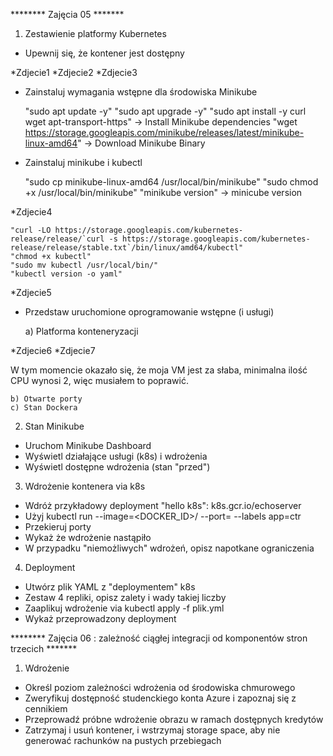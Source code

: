 ******** Zajęcia 05 *******

1. Zestawienie platformy Kubernetes

 - Upewnij się, że kontener jest dostępny

 *Zdjecie1
 *Zdjecie2
 *Zdjecie3
 
 - Zainstaluj wymagania wstępne dla środowiska Minikube

    "sudo apt update -y"
    "sudo apt upgrade -y"
    "sudo apt install -y curl wget apt-transport-https" -> Install Minikube dependencies
    "wget https://storage.googleapis.com/minikube/releases/latest/minikube-linux-amd64" -> Download Minikube Binary


 - Zainstaluj minikube i kubectl

    "sudo cp minikube-linux-amd64 /usr/local/bin/minikube"
    "sudo chmod +x /usr/local/bin/minikube"
    "minikube version" -> minicube version

*Zdjecie4

    "curl -LO https://storage.googleapis.com/kubernetes-release/release/`curl -s https://storage.googleapis.com/kubernetes-release/release/stable.txt`/bin/linux/amd64/kubectl"
    "chmod +x kubectl"
    "sudo mv kubectl /usr/local/bin/"
    "kubectl version -o yaml"

*Zdjecie5

 - Przedstaw uruchomione oprogramowanie wstępne (i usługi)

    a) Platforma konteneryzacji

*Zdjecie6
*Zdjecie7

W tym momencie okazało się, że moja VM jest za słaba, minimalna ilość CPU wynosi 2, więc musiałem to poprawić.

    b) Otwarte porty
    c) Stan Dockera

2. Stan Minikube

 - Uruchom Minikube Dashboard
 - Wyświetl działające usługi (k8s) i wdrożenia
 - Wyświetl dostępne wdrożenia (stan "przed")

3. Wdrożenie kontenera via k8s

 - Wdróż przykładowy deployment "hello k8s": k8s.gcr.io/echoserver
 - Użyj kubectl run <ctr> --image=<DOCKER_ID>/<IMG> --port=<port> --labels app=ctr
 - Przekieruj porty
 - Wykaż że wdrożenie nastąpiło
 - W przypadku "niemożliwych" wdrożeń, opisz napotkane ograniczenia

4. Deployment

 - Utwórz plik YAML z "deploymentem" k8s
 - Zestaw 4 repliki, opisz zalety i wady takiej liczby
 - Zaaplikuj wdrożenie via kubectl apply -f plik.yml
 - Wykaż przeprowadzony deployment

******** Zajęcia 06 : zależność ciągłej integracji od komponentów stron trzecich *******

1. Wdrożenie

 - Określ poziom zależności wdrożenia od środowiska chmurowego
 - Zweryfikuj dostępność studenckiego konta Azure i zapoznaj się z cennikiem
 - Przeprowadź próbne wdrożenie obrazu w ramach dostępnych kredytów
 - Zatrzymaj i usuń kontener, i wstrzymaj storage space, aby nie generować rachunków na pustych przebiegach